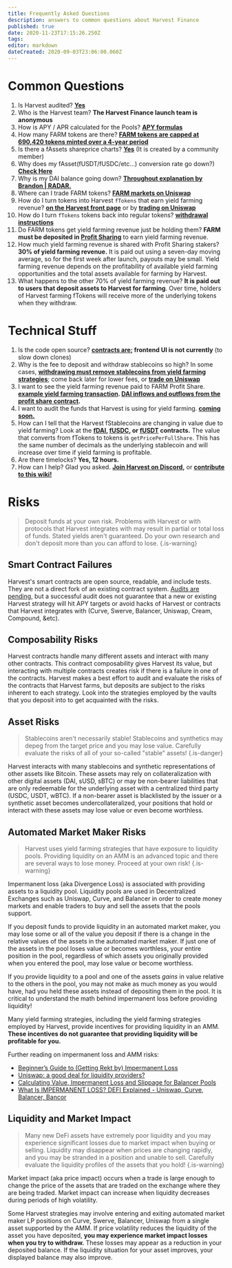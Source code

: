```yaml
---
title: Frequently Asked Questions
description: answers to common questions about Harvest Finance
published: true
date: 2020-11-23T17:15:26.250Z
tags: 
editor: markdown
dateCreated: 2020-09-03T23:06:00.060Z
---
```





# Common Questions

1. Is Harvest audited? **[Yes](/security)**
1. Who is the Harvest team? **The Harvest Finance launch team is anonymous**
1. How is APY / APR calculated for the Pools? [**APY formulas**](/en/calculationAPY) 
1. How many FARM tokens are there? [**FARM tokens are capped at 690,420 tokens minted over a 4-year period**](/en/supply)
1. Is there a fAssets shareprice charts? [**Yes**](https://harvestcharts.on.fleek.co//) (It is created by a community member)
1. Why does my fAsset(fUSDT/fUSDC/etc...) conversion rate go down?) [**Check Here**](/en/fAsset-flucttuation)
1. Why is my DAI balance going down? [**Throughout explanation by Brandon | RADAR.**](/en/DAI)
2. Where can I trade FARM tokens? **[FARM markets on Uniswap](/trade)**
3. How do I turn tokens into Harvest `fTokens` that earn yield farming revenue? **[on the Harvest front page](/en/https://harvest.finance/)** or by **[trading on Uniswap](/trade)**
2. How do I turn `fTokens` tokens back into regular tokens? **[withdrawal instructions](/stakedrop#removing-tokens-from-farming)**
4. Do FARM tokens get yield farming revenue just be holding them?  **FARM must be deposited in [Profit Sharing][hf-earn]** to earn yield farming revenue.
5. How much yield farming revenue is shared with Profit Sharing stakers? **30% of yield farming revenue.** It is paid out using a seven-day moving average, so for the first week after launch, payouts may be small.  Yield farming revenue depends on the profitability of available yield farming opportunities and the total assets available for farming by Harvest.
6. What happens to the other 70% of yield farming revenue?  **It is paid out to users that deposit assets to Harvest for farming**.  Over time, holders of Harvest farming fTokens will receive more of the underlying tokens when they withdraw.

# Technical Stuff

1. Is the code open source? **[contracts are](https://github.com/harvest-finance/harvest); frontend UI is not currently** (to slow down clones)
2. Why is the fee to deposit and withdraw stablecoins so high?  In some cases, **[withdrawing must remove stablecoins from yield farming strategies](/stakedrop#removing-tokens-from-farming)**; come back later for lower fees, or **[trade on Uniswap](/trade)**
3. I want to see the yield farming revenue paid to FARM Profit Share.  **[example yield farming transaction][es-harvest]. [DAI inflows and outflows from the profit share contract][es-profitshare].**
4.  I want to audit the funds that Harvest is using for yield farming. **[coming soon.](/tvl)**
5.  How can I tell that the Harvest fStablecoins are changing in value due to yield farming? Look at the **[fDAI][es-fdai], [fUSDC][es-fusdc], or [fUSDT][es-fusdt] contracts.** The value that converts from fTokens to tokens is `getPricePerFullShare`. This has the same number of decimals as the underlying stablecoin and will increase over time if yield farming is profitable.
6. Are there timelocks? **Yes, 12 hours.**
7. How can I help?  Glad you asked.  **[Join Harvest on Discord][hf-discord],** or **[contribute to this wiki!](/contribute)**


# Risks

> Deposit funds at your own risk. Problems with Harvest or with protocols that Harvest integrates with may result in partial or total loss of funds. Stated yields aren't guaranteed. Do your own research and don't deposit more than you can afford to lose.
{.is-warning}

## Smart Contract Failures
Harvest's smart contracts are open source, readable, and include tests. They are not a direct fork of an existing contract system. [Audits are pending](/security), but a successful audit does not guarantee that a new or existing Harvest strategy will hit APY targets or avoid hacks of Harvest or contracts that Harvest integrates with (Curve, Swerve, Balancer, Uniswap, Cream, Compound, &etc).

## Composability Risks
Harvest contracts handle many different assets and interact with many other contracts. This contract composability gives Harvest its value, but interacting with multiple contracts creates risk if there is a failure in one of the contracts.  Harvest makes a best effort to audit and evaluate the risks of the contracts that Harvest farms, but deposits are subject to the risks inherent to each strategy. Look into the strategies employed by the vaults that you deposit into to get acquainted with the risks.

## Asset Risks

> Stablecoins aren't necessarily stable! Stablecoins and synthetics may depeg from the target price and you may lose value. Carefully evaluate the risks of all of your so-called "stable" assets!
{.is-danger}

Harvest interacts with many stablecoins and synthetic representations of other assets like Bitcoin. These assets may rely on collateralization with other digital assets (DAI, sUSD, sBTC) or may be non-bearer liabilities that are only redeemable for the underlying asset with a centralized third party (USDC, USDT, wBTC). If a non-bearer asset is blacklisted by the issuer or a synthetic asset becomes undercollateralized, your positions that hold or interact with these assets may lose value or even become worthless.

## Automated Market Maker Risks

> Harvest uses yield farming strategies that have exposure to liquidity pools. Providing liquidity on an AMM is an advanced topic and there are several ways to lose money. Proceed at your own risk!
{.is-warning}

Impermanent loss (aka Divergence Loss) is associated with providing assets to a liquidity pool. Liquidity pools are used in Decentralized Exchanges such as Uniswap, Curve, and Balancer in order to create money markets and enable traders to buy and sell the assets that the pools support.

If you deposit funds to provide liquidity in an automated market maker, you may lose some or all of the value you deposit if there is a change in the relative values of the assets in the automated market maker. If just one of the assets in the pool loses value or becomes worthless, your entire position in the pool, regardless of which assets you originally provided when you entered the pool, may lose value or become worthless.

If you provide liquidity to a pool and one of the assets *gains* in value relative to the others in the pool, you may not make as much money as you would have, had you held these assets instead of depositing them in the pool. It is critical to understand the math behind impermanent loss before providing liquidity!

Many yield farming strategies, including the yield farming strategies employed by Harvest, provide incentives for providing liquidity in an AMM. **These incentives do not guarantee that providing liquidity will be profitable for you.**

Further reading on impermanent loss and AMM risks:

- [Beginner’s Guide to (Getting Rekt by) Impermanent Loss](https://blog.bancor.network/beginners-guide-to-getting-rekt-by-impermanent-loss-7c9510cb2f22)
- [Uniswap: a good deal for liquidity providers?](https://medium.com/@pintail/uniswap-a-good-deal-for-liquidity-providers-104c0b6816f2)
- [Calculating Value, Impermanent Loss and Slippage for Balancer Pools](https://medium.com/balancer-protocol/calculating-value-impermanent-loss-and-slippage-for-balancer-pools-4371a21f1a86)
- [What Is IMPERMANENT LOSS? DEFI Explained - Uniswap, Curve, Balancer, Bancor](https://www.youtube.com/watch?v=8XJ1MSTEuU0)

## Liquidity and Market Impact

> Many new DeFi assets have extremely poor liquidity and you may experience significant losses due to market impact when buying or selling. Liquidity may disappear when prices are changing rapidly, and you may be stranded in a position and unable to sell. Carefully evaluate the liquidity profiles of the assets that you hold!
{.is-warning}

Market impact (aka price impact) occurs when a trade is large enough to change the price of the assets that are traded on the exchange where they are being traded. Market impact can increase when liquidity decreases during periods of high volatility.

Some Harvest strategies may involve entering and exiting automated market maker LP positions on Curve, Swerve, Balancer, Uniswap from a single asset supported by the AMM. If price volatility reduces the liquidity of the asset you have deposited, **you may experience market impact losses when you try to withdraw.** These losses may appear as a reduction in your deposited balance. If the liquidity situation for your asset improves, your displayed balance may also improve.

[hf]: https://harvest.finance/earn
[hf-earn]: https://harvest.finance/earn
[hf-discord]: https://discord.gg/R5SeTVR
[es-fdai]: https://etherscan.io/address/0xe85c8581e60d7cd32bbfd86303d2a4fa6a951dac#readContract
[es-pool-fdai]: https://etherscan.io/address/0xF9E5f9024c2f3f2908A1d0e7272861a767C9484b#readContract
[es-fusdc]: https://etherscan.io/address/0xc3f7ffb5d5869b3ade9448d094d81b0521e8326f#readContract
[es-pool-fusdc]: https://etherscan.io/address/0xE1f9A3EE001a2EcC906E8de637DBf20BB2d44633#readContract
[es-fusdt]: https://etherscan.io/address/0xc7ee21406bb581e741fbb8b21f213188433d9f2f#readContract
[es-pool-fusdt]: https://etherscan.io/address/0x5bd997039FFF16F653EF15D1428F2C791519f58d#readContract
[es-profitshare]: https://etherscan.io/token/0x6b175474e89094c44da98b954eedeac495271d0f?a=0xae024f29c26d6f71ec71658b1980189956b0546d
[es-harvest]: https://etherscan.io/tx/0xabd90485e1c558a25b1f8a7f04f338bc5d32151aaa72a2468b739dcf5442d07e
